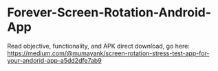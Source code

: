 # Forever-Screen-Rotation-Android-App

Read objective, functionality, and APK direct download, go here: https://medium.com/@mumayank/screen-rotation-stress-test-app-for-your-andorid-app-a5dd2dfe7ab9
